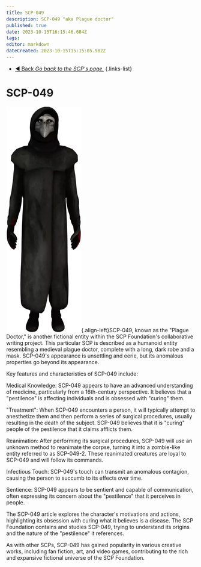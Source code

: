 ```yaml
---
title: SCP-049
description: SCP-049 "aka Plague doctor"
published: true
date: 2023-10-15T16:15:46.684Z
tags: 
editor: markdown
dateCreated: 2023-10-15T15:15:05.982Z
---
```


- [:arrow_backward: Back *Go back to the SCP's page.*](/en/game/scps#scps)
{.links-list}
# SCP-049
![049.png](/images/roles/049.png){.align-left}SCP-049, known as the "Plague Doctor," is another fictional entity within the SCP Foundation's collaborative writing project. This particular SCP is described as a humanoid entity resembling a medieval plague doctor, complete with a long, dark robe and a mask. SCP-049's appearance is unsettling and eerie, but its anomalous properties go beyond its appearance.

Key features and characteristics of SCP-049 include:

Medical Knowledge: SCP-049 appears to have an advanced understanding of medicine, particularly from a 16th-century perspective. It believes that a "pestilence" is affecting individuals and is obsessed with "curing" them.

"Treatment": When SCP-049 encounters a person, it will typically attempt to anesthetize them and then perform a series of surgical procedures, usually resulting in the death of the subject. SCP-049 believes that it is "curing" people of the pestilence that it claims afflicts them.

Reanimation: After performing its surgical procedures, SCP-049 will use an unknown method to reanimate the corpse, turning it into a zombie-like entity referred to as SCP-049-2. These reanimated creatures are loyal to SCP-049 and will follow its commands.

Infectious Touch: SCP-049's touch can transmit an anomalous contagion, causing the person to succumb to its effects over time.

Sentience: SCP-049 appears to be sentient and capable of communication, often expressing its concern about the "pestilence" that it perceives in people.

The SCP-049 article explores the character's motivations and actions, highlighting its obsession with curing what it believes is a disease. The SCP Foundation contains and studies SCP-049, trying to understand its origins and the nature of the "pestilence" it references.

As with other SCPs, SCP-049 has gained popularity in various creative works, including fan fiction, art, and video games, contributing to the rich and expansive fictional universe of the SCP Foundation.




